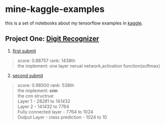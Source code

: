 # mine-kaggle-examples

this is a set of notebooks about my tensorflow examples in [kaggle](https://www.kaggle.com).

## Project One: [Digit Recognizer](https://www.kaggle.com/c/digit-recognizer)

1. [first submit](https://github.com/quoniammm/mine-tensorflow-examples/blob/master/digits_reco/digits_reco_88%25281438th%2529.ipynb)

> score: 0.88757 rank: 1438th <br>
the implement: one layer nerual network,activation function(softmax)

2. [second submit](https://github.com/quoniammm/mine-kaggle-examples/blob/master/digits_reco/digits_reco_cnn.ipynb)

> score: 0.98500 rank: 538th <br>
the implement: <b>cnn</b> <br>
the cnn structrue: <br>
Layer 1 - 28*28*1 to 14*14*32 <br>
Layer 2 - 14*14*32 to 7*7*64 <br>
Fully connected layer - 7*7*64 to 1024 <br>
Output Layer - class prediction - 1024 to 10 <br>

 
